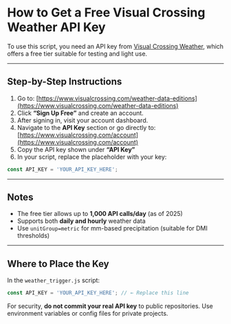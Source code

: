 
# How to Get a Free Visual Crossing Weather API Key

To use this script, you need an API key from [Visual Crossing Weather](https://www.visualcrossing.com/), which offers a free tier suitable for testing and light use.

---

## Step-by-Step Instructions

1. Go to: [https://www.visualcrossing.com/weather-data-editions](https://www.visualcrossing.com/weather-data-editions)
2. Click **“Sign Up Free”** and create an account.
3. After signing in, visit your account dashboard.
4. Navigate to the **API Key** section or go directly to: [https://www.visualcrossing.com/account](https://www.visualcrossing.com/account)
5. Copy the API key shown under **“API Key”**
6. In your script, replace the placeholder with your key:

```javascript
const API_KEY = 'YOUR_API_KEY_HERE';
```

---

## Notes

- The free tier allows up to **1,000 API calls/day** (as of 2025)
- Supports both **daily and hourly** weather data
- Use `unitGroup=metric` for mm-based precipitation (suitable for DMI thresholds)

---

## Where to Place the Key

In the `weather_trigger.js` script:

```javascript
const API_KEY = 'YOUR_API_KEY_HERE'; // ← Replace this line
```

For security, **do not commit your real API key** to public repositories. Use environment variables or config files for private projects.
